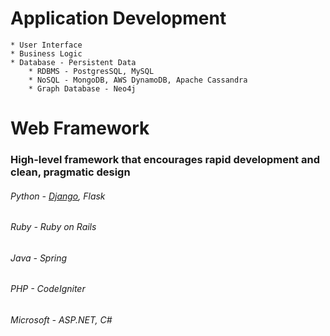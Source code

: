# Application Development
    * User Interface
    * Business Logic
    * Database - Persistent Data
        * RDBMS - PostgresSQL, MySQL
        * NoSQL - MongoDB, AWS DynamoDB, Apache Cassandra
        * Graph Database - Neo4j
# Web Framework
### High-level framework that encourages rapid development and clean, pragmatic design
###### Python - [Django](https://www.djangoproject.com/), Flask
###### Ruby - Ruby on Rails
###### Java - Spring
###### PHP - CodeIgniter
###### Microsoft - ASP.NET, C# 
 
